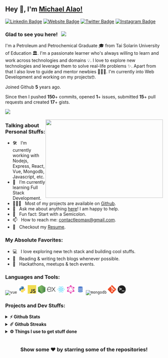 
## Hey 👋, I'm [Michael Alao!](https://github.com/alaomichael/)

[![Linkedin Badge](https://img.shields.io/badge/-LinkedIn-0e76a8?style=flat-square&logo=Linkedin&logoColor=white)](https://linkedin.com/in/michael-alao)
[![Website Badge](https://img.shields.io/badge/Website-3b5998?style=flat-square&logo=google-chrome&logoColor=white)](https://michaelalao.com.ng/)
[![Twitter Badge](https://img.shields.io/badge/-Twitter-00acee?style=flat-square&logo=Twitter&logoColor=white)](https://twitter.com/contactleomax)
[![Instagram Badge](https://img.shields.io/badge/-Instagram-e4405f?style=flat-square&logo=Instagram&logoColor=white)](https://instagram.com/contactleomax/)

### Glad to see you here! &nbsp; ![](https://visitor-badge.glitch.me/badge?page_id=SamuelCod.SamuelCod&style=flat-square&color=0088cc)

I'm a Petroleum and Petrochemical Graduate 🎓 from Tai Solarin University of Education 🏛. I'm a passionate learner who's always willing to learn and work across technologies and domains 💡. I love to explore new technologies and leverage them to solve real-life problems ✨. Apart from that I also love to guide and mentor newbies 👨🏻‍💻. I'm currently into Web Development and working on my projects🤓.

Joined Github **5** years ago.

Since then I pushed **150**+ commits, opened **1**+ issues, submitted **15**+ pull requests and created **17**+ gists.

[![](https://gitwr.herokuapp.com/badge?username=SamuelCody&label=Gitwar%20Profile%20Score&style=for-the-badge&color=0088cc)](https://gitwar.herokuapp.com/)

<img align="right" height="250" width="375" alt="" src="https://raw.githubusercontent.com/iampavangandhi/iampavangandhi/master/gifs/coder.gif" />

### Talking about Personal Stuffs:

- 🛠 &nbsp; I’m currently working with Nodejs, Express, React, <br /> Vue, Mongodb, Javascript, etc.
- 🚀 &nbsp; I’m currently learning Full Stack Development.
- 👨🏻‍💻 &nbsp; Most of my projects are available on [Github](https://github.com/alaomichael).
- 💬 &nbsp; Ask me about anything [here](https://github.com/alaomichael/alaomichael/issues/1)! I am happy to help.
- 👾 &nbsp; Fun fact: Start with a Semicolon.
- 📫 &nbsp; How to reach me: contactleomax@gmail.com.
- 📝 &nbsp; Checkout my [Resume](https://bit.ly/3dKeH).

### My Absolute Favorites:

- 💻 &nbsp; I love exploring new tech stack and building cool stuffs.
- 📰 &nbsp; Reading & writing tech blogs whenever possible.
- 🍕 &nbsp; Hackathons, meetups & tech events.

### Languages and Tools:

<code><img height="27" src="https://raw.githubusercontent.com/devicons/devicon/c7d326b6009e60442abc35fa45706d6f30ee4c8e/icons/vuej/vuejs-original.svg" alt="vue"></code>
<code><img height="27" src="https://raw.githubusercontent.com/github/explore/80688e429a7d4ef2fca1e82350fe8e3517d3494d/topics/python/python.png" alt="python"></code>
<code><img height="27" src="https://raw.githubusercontent.com/github/explore/80688e429a7d4ef2fca1e82350fe8e3517d3494d/topics/javascript/javascript.png" alt="javascript"></code>
<code><img height="27" src="https://raw.githubusercontent.com/github/explore/80688e429a7d4ef2fca1e82350fe8e3517d3494d/topics/nodejs/nodejs.png" alt="nodejs"></code>
<code><img height="27" src="https://raw.githubusercontent.com/devicons/devicon/master/icons/express/express-original.svg" alt="expressjs"></code>
<code><img height="27" src="https://raw.githubusercontent.com/github/explore/80688e429a7d4ef2fca1e82350fe8e3517d3494d/topics/react/react.png" alt="react"></code>
<code><img height="27" src="https://raw.githubusercontent.com/github/explore/80688e429a7d4ef2fca1e82350fe8e3517d3494d/topics/graphql/graphql.png" alt="graphql"></code>
<code><img height="27" src="https://raw.githubusercontent.com/github/explore/80688e429a7d4ef2fca1e82350fe8e3517d3494d/topics/sql/sql.png" alt="sql"></code>
<code><img height="27" src="https://encrypted-tbn0.gstatic.com/images?q=tbn%3AANd9GcSTTzPAw-55ssm1Im594xYZ9eRQu2JylrkYLg&usqp=CAU" alt="mongodb"></code>
<code><img height="27" src="https://raw.githubusercontent.com/devicons/devicon/master/icons/git/git-original.svg" alt="git"></code>
<code><img height="27" src="https://raw.githubusercontent.com/github/explore/80688e429a7d4ef2fca1e82350fe8e3517d3494d/topics/terminal/terminal.png" alt="terminal"></code>

<!--
<code><img height="25" src="https://raw.githubusercontent.com/github/explore/80688e429a7d4ef2fca1e82350fe8e3517d3494d/topics/sass/sass.png" alt="sass"></code>
-->

### Projects and Dev Stuffs:

<details>	
  <summary><b>⚡ Github Stats</b></summary>

  <br />
  <img height="180em" src="https://github-readme-stats.vercel.app/api?username=alaomichael&show_icons=true&hide_border=true&&count_private=true&include_all_commits=true" />
  <img height="180em" src="https://github-readme-stats.vercel.app/api/top-langs/?username=alaomichael&exclude_repo=KNN-Image-Classification&show_icons=true&hide_border=true&layout=compact&langs_count=8"/>
</details>

<details>	
  <summary><b>☄️ Github Streaks</b></summary>

  <br />
  <img height="180em" src="https://github-readme-streak-stats.herokuapp.com/?user=alaomichael&hide_border=true" />
</details>
 
<details>	
  <br />
  <summary><b>⚙️ Things I use to get stuff done</b></summary>
  	<ul>
  	    <li><b>OS:</b> Windows 8</li>
	    <li><b>Laptop: </b>Lenovo G400</li>
  	    <li><b>Browser: </b> Google Chrome Web Browser</li>
	    <li><b>Terminal: </b> Gitbash</li>
	    <li><b>Code Editor:</b> VSCode - The best editor out there.</li>
	    <li><b>To Stay Updated:</b> Dev.to, Medium, Linkedin and Twitter.</li>
	    <br />
	</ul>	
</details>

#

<div align="center">

### Show some ❤️ by starring some of the repositories!

</div>

